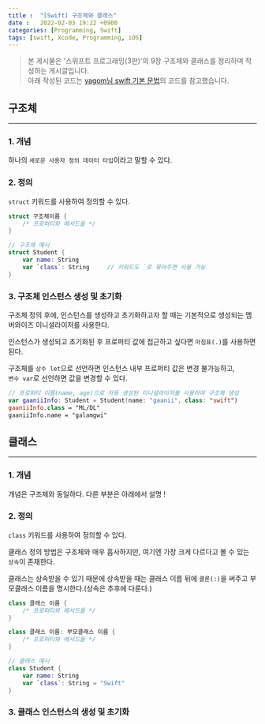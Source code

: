 ```yaml
---
title :  "[Swift] 구조체와 클래스"
date :   2022-02-03 19:22 +0900
categories: [Programming, Swift]
tags: [swift, Xcode, Programming, iOS]
---
```


> 본 게시물은 '스위프트 프로그래밍(3판)'의 9장 구조체와 클래스를 정리하며 작성하는 게시글입니다.  
> 아래 작성된 코드는 [yagom님 swift 기본 문법](https://github.com/yagom/swift_basic.git)의 코드를 참고했습니다.


## 구조체
---
### 1. 개념  
   하나의 `새로운 사용자 정의 데이터 타입`이라고 말할 수 있다.  

### 2. 정의  
   `struct` 키워드를 사용하여 정의할 수 있다.  
   ```swift
   struct 구조체이름 {
       /* 프로퍼티와 메서드들 */
   }

   // 구조체 예시 
   struct Student {
       var name: String
       var `class`: String     // 키워드도 `로 묶어주면 사용 가능 
   }
   ```

### 3. 구조체 인스턴스 생성 및 초기화
   구조체 정의 후에, 인스턴스를 생성하고 초기화하고자 할 때는 기본적으로 생성되는 멤버와이즈 이니셜라이저를 사용한다.  

   인스턴스가 생성되고 초기화된 후 프로퍼티 값에 접근하고 싶다면 `마침표(.)`를 사용하면 된다.  

   구조체를 `상수 let`으로 선언하면 인스턴스 내부 프로퍼티 값은 변경 불가능하고,  
   `변수 var`로 선언하면 값을 변경할 수 있다.
   ```swift
   // 프로퍼티 이름(name, age)으로 자동 생성된 이니셜라이저를 사용하여 구조체 생성 
   var gaaniiInfo: Student = Student(name: "gaanii", class: "swift")
   gaaniiInfo.class = "ML/DL"
   gaaniiInfo.name = "galamgwi"
   ```


## 클래스 
---
### 1. 개념
개념은 구조체와 동일하다.  다른 부분은 아래에서 설명 !  

### 2. 정의
`class` 키워드를 사용하여 정의할 수 있다.  

클래스 정의 방법은 구조체와 매우 흡사하지만, 여기엔 가장 크게 다르다고 볼 수 있는 `상속`이 존재한다.

클래스는 상속받을 수 있기 때문에 상속받을 때는 클래스 이름 뒤에 `콜론(:)`을 써주고 부모클래스 이름을 명시한다.(상속은 추후에 다룬다.)  

```swift
class 클래스 이름 {
    /* 프로퍼티와 메서드들 */
}

class 클래스 이름: 부모클래스 이름 {
    /* 프로퍼티와 메서드들 */
}

// 클래스 예시
class Student {
    var name: String
    var `class`: String = "Swift"
}
```

### 3. 클래스 인스턴스의 생성 및 초기화
